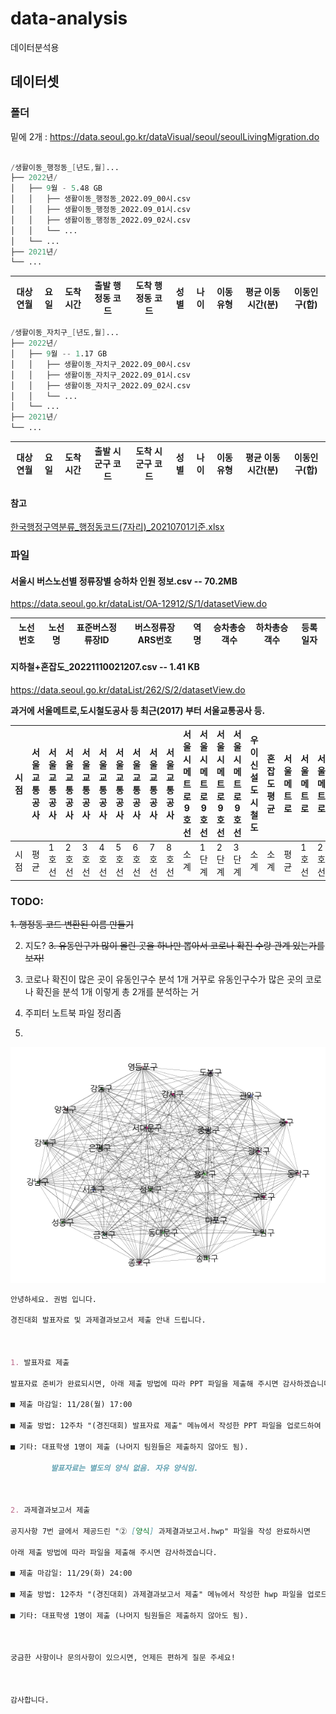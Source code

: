 # data-analysis
데이터분석용

## 데이터셋
### 폴더

밑에 2개 : https://data.seoul.go.kr/dataVisual/seoul/seoulLivingMigration.do

```s

/생활이동_행정동_[년도,월]... 
├── 2022년/
│   ├── 9월 - 5.48 GB
│   │   ├── 생활이동_행정동_2022.09_00시.csv
│   │   ├── 생활이동_행정동_2022.09_01시.csv
│   │   ├── 생활이동_행정동_2022.09_02시.csv
│   │   └── ...
│   └── ...
├── 2021년/
└── ...
```
| 대상연월 | 요일 | 도착시간 | 출발 행정동 코드 | 도착 행정동 코드 | 성별 | 나이 | 이동유형 | 평균 이동 시간(분) | 이동인구(합) |
|----------|------|----------|------------------|------------------|------|------|----------|--------------------|--------------|

```s
/생활이동_자치구_[년도,월]... 
├── 2022년/
│   ├── 9월 -- 1.17 GB
│   │   ├── 생활이동_자치구_2022.09_00시.csv
│   │   ├── 생활이동_자치구_2022.09_01시.csv
│   │   ├── 생활이동_자치구_2022.09_02시.csv
│   │   └── ...
│   └── ...
├── 2021년/
└── ...
```
| 대상연월 | 요일 | 도착시간 | 출발 시군구 코드 | 도착 시군구 코드 | 성별 | 나이 | 이동유형 | 평균 이동 시간(분) | 이동인구(합) |
|----------|------|----------|------------------|------------------|------|------|----------|--------------------|--------------|

#### 참고 
[한국행정구역분류_행정동코드(7자리)_20210701기준.xlsx](/datasets/%ED%95%9C%EA%B5%AD%ED%96%89%EC%A0%95%EA%B5%AC%EC%97%AD%EB%B6%84%EB%A5%98_%ED%96%89%EC%A0%95%EB%8F%99%EC%BD%94%EB%93%9C(7%EC%9E%90%EB%A6%AC)_20210701%EA%B8%B0%EC%A4%80.xlsx)

### 파일

#### 서울시 버스노선별 정류장별 승하차 인원 정보.csv -- 70.2MB

https://data.seoul.go.kr/dataList/OA-12912/S/1/datasetView.do

| 노선번호 | 노선명 | 표준버스정류장ID | 버스정류장ARS번호 | 역명 | 승차총승객수 | 하차총승객수 | 등록일자 |
|----------|--------|------------------|-------------------|------|--------------|--------------|----------|


#### 지하철+혼잡도_20221110021207.csv -- 1.41 KB

https://data.seoul.go.kr/dataList/262/S/2/datasetView.do

__과거에 서울메트로,도시철도공사 등 최근(2017) 부터 서울교통공사 등.__

| 시점 | 서울교통공사 | 서울교통공사 | 서울교통공사 | 서울교통공사 | 서울교통공사 | 서울교통공사 | 서울교통공사 | 서울교통공사 | 서울교통공사 | 서울시메트로9호선 | 서울시메트로9호선 | 서울시메트로9호선 | 서울시메트로9호선 | 우이신설도시철도 | 혼잡도평균 | 서울메트로 | 서울메트로 | 서울메트로 | 서울메트로 | 서울메트로 | 도시철도공사 | 도시철도공사 | 도시철도공사 | 도시철도공사 | 도시철도공사 |
|------|--------------|--------------|--------------|--------------|--------------|--------------|--------------|--------------|--------------|-------------------|-------------------|-------------------|-------------------|------------------|------------|------------|------------|------------|------------|------------|--------------|--------------|--------------|--------------|--------------|
| 시점 | 평균         | 1호선        | 2호선        | 3호선        | 4호선        | 5호선        | 6호선        | 7호선        | 8호선        | 소계              | 1단계             | 2단계             | 3단계             | 소계             | 소계       | 평균       | 1호선      | 2호선      | 3호선      | 4호선      | 평균         | 5호선        | 6호선        | 7호선        | 8호선        |


### TODO:   
~~1. 행정동 코드 변환된 이름 만들기~~

2. 지도?
~~3. 유동인구가 많이 몰린 곳을 하나만 뽑아서 코로나 확진 수랑 관계 있는가를 보자!~~
3. 코로나 확진이 많은 곳이 유동인구수 분석 1개 
   거꾸로 유동인구수가 많은 곳의 코로나 확진을 분석 1개
   이렇게 총 2개를 분석하는 거

4. 주피터 노트북 파일 정리좀
5. 

![gif](https://github.com/dmu-data-anal/data-analysis/blob/main/results/result.gif)

```md
안녕하세요. 권범 입니다.

경진대회 발표자료 및 과제결과보고서 제출 안내 드립니다.



1. 발표자료 제출

발표자료 준비가 완료되시면, 아래 제출 방법에 따라 PPT 파일을 제출해 주시면 감사하겠습니다.

■ 제출 마감일: 11/28(월) 17:00

■ 제출 방법: 12주차 "(경진대회) 발표자료 제출" 메뉴에서 작성한 PPT 파일을 업로드하여 제출

■ 기타: 대표학생 1명이 제출 (나머지 팀원들은 제출하지 않아도 됨).

         발표자료는 별도의 양식 없음. 자유 양식임.



2. 과제결과보고서 제출

공지사항 7번 글에서 제공드린 "② [양식] 과제결과보고서.hwp" 파일을 작성 완료하시면 

아래 제출 방법에 따라 파일을 제출해 주시면 감사하겠습니다.

■ 제출 마감일: 11/29(화) 24:00

■ 제출 방법: 12주차 "(경진대회) 과제결과보고서 제출" 메뉴에서 작성한 hwp 파일을 업로드하여 제출

■ 기타: 대표학생 1명이 제출 (나머지 팀원들은 제출하지 않아도 됨).



궁금한 사항이나 문의사항이 있으시면, 언제든 편하게 질문 주세요!



감사합니다.
```